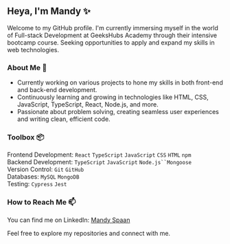 ## Heya, I'm Mandy ✨

Welcome to my GitHub profile. I'm currently immersing myself in the world of Full-stack Development at GeeksHubs Academy through their intensive bootcamp course. Seeking opportunities to apply and expand my skills in web technologies.

### About Me 🌱
- Currently working on various projects to hone my skills in both front-end and back-end development.
- Continuously learning and growing in technologies like HTML, CSS, JavaScript, TypeScript, React, Node.js, and more.
- Passionate about problem solving, creating seamless user experiences and writing clean, efficient code.

### Toolbox 📦
Frontend Development: `React` `TypeScript` `JavaScript` `CSS` `HTML` `npm`<br>
Backend Development: `TypeScript` `JavaScript` `Node.js``Mongoose`<br>
Version Control: `Git` `GitHub` <br>
Databases: `MySQL` `MongoDB` <br>
Testing: `Cypress` `Jest`


### How to Reach Me 📫 
You can find me on LinkedIn: [Mandy Spaan](https://www.linkedin.com/in/mandyspaan/)

Feel free to explore my repositories and connect with me. 
